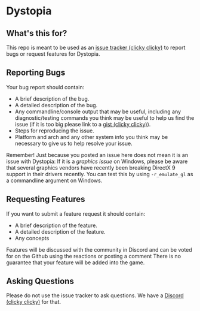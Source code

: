Dystopia
==============
 
## What's this for?
 
This repo is meant to be used as an [issue tracker (clicky clicky)](https://github.com/punyhumangames/Dystopia/issues) to report bugs or request features for Dystopia.

## Reporting Bugs

Your bug report should contain:

 - A brief description of the bug.
 - A detailed description of the bug.
 - Any commandline/console output that may be useful, including any diagnostic/testing commands you think may be useful to help us find the issue (if it is too big please link to a [gist (clicky clicky)](https://gist.github.com/)).
 - Steps for reproducing the issue.
 - Platform and arch and any other system info you think may be necessary to give us to help resolve your issue.

Remember! Just because you posted an issue here does not mean it is an issue with Dystopia:
If it is a *graphics issue* on Windows, please be aware that several graphics vendors have recently been breaking DirectX 9 support in their drivers recently. You can test this by using `-r_emulate_gl` as a commandline argument on Windows.

## Requesting Features

If you want to submit a feature request it should contain:
 - A brief description of the feature.
 - A detailed description of the feature.
 - Any concepts

Features will be discussed with the community in Discord and can be voted for on the Github using the reactions or posting a comment
There is no guarantee that your feature will be added into the game.

## Asking Questions

Please do not use the issue tracker to ask questions. We have a [Discord (clicky clicky)](https://discord.gg/PunyHuman) for that.
